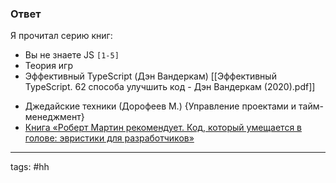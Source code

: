 ### Ответ

Я прочитал серию книг:
- Вы не знаете  JS `[1-5]`
- Теория игр
- Эффективный TypeScript (Дэн Вандеркам) 
  [[Эффективный TypeScript. 62 способа улучшить код - Дэн Вандеркам (2020).pdf]]

* Джедайские техники (Дорофеев М.) {Управление проектами и тайм-менеджмент}
* [Книга «Роберт Мартин рекомендует. Код, который умещается в голове: эвристики для разработчиков»](https://habr.com/ru/companies/piter/articles/740948/)


____
tags: #hh